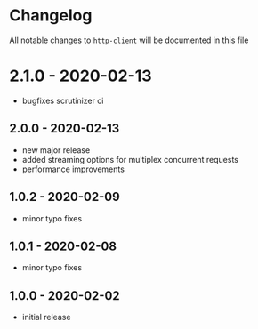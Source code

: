 # Changelog

All notable changes to `http-client` will be documented in this file

# 2.1.0 - 2020-02-13

- bugfixes scrutinizer ci

## 2.0.0 - 2020-02-13

- new major release
- added streaming options for multiplex concurrent requests
- performance improvements

## 1.0.2 - 2020-02-09

- minor typo fixes

## 1.0.1 - 2020-02-08

- minor typo fixes

## 1.0.0 - 2020-02-02

- initial release
